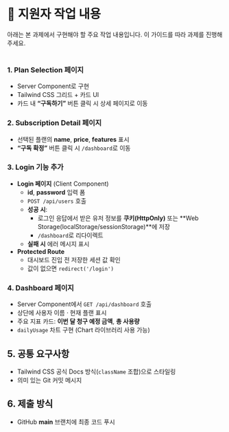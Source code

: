 # 📝 지원자 작업 내용

아래는 본 과제에서 구현해야 할 주요 작업 내용입니다. 이 가이드를 따라 과제를 진행해주세요.
<br/><br/>

### 1. Plan Selection 페이지
- Server Component로 구현
- Tailwind CSS 그리드 + 카드 UI
- 카드 내 **“구독하기”** 버튼 클릭 시 상세 페이지로 이동

### 2. Subscription Detail 페이지
- 선택된 플랜의 **name**, **price**, **features** 표시
- **“구독 확정”** 버튼 클릭 시 `/dashboard`로 이동

### 3. Login 기능 추가
- **Login 페이지** (Client Component)
  - **id**, **password** 입력 폼
  - `POST /api/users` 호출
  - **성공 시**:
    - 로그인 응답에서 받은 유저 정보를 **쿠키(HttpOnly)** 또는 **Web Storage(localStorage/sessionStorage)**에 저장
    - `/dashboard`로 리다이렉트
  - **실패 시** 에러 메시지 표시
- **Protected Route**
  - 대시보드 진입 전 저장한 세션 값 확인
  - 값이 없으면 `redirect('/login')`

### 4. Dashboard 페이지
- Server Component에서 `GET /api/dashboard` 호출
- 상단에 사용자 이름 · 현재 플랜 표시
- 주요 지표 카드: **이번 달 청구 예정 금액**, **총 사용량**
- `dailyUsage` 차트 구현 (Chart 라이브러리 사용 가능)

## 5. 공통 요구사항
- Tailwind CSS 공식 Docs 방식(`className` 조합)으로 스타일링
- 의미 있는 Git 커밋 메시지

## 6. 제출 방식
- GitHub **main** 브랜치에 최종 코드 푸시

